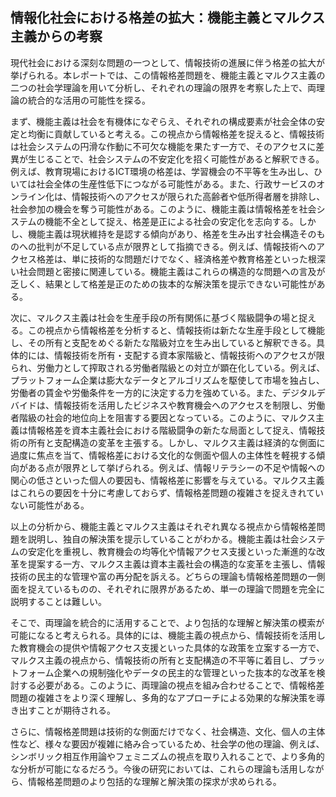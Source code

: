 ## 情報化社会における格差の拡大：機能主義とマルクス主義からの考察

現代社会における深刻な問題の一つとして、情報技術の進展に伴う格差の拡大が挙げられる。本レポートでは、この情報格差問題を、機能主義とマルクス主義の二つの社会学理論を用いて分析し、それぞれの理論の限界を考察した上で、両理論の統合的な活用の可能性を探る。

まず、機能主義は社会を有機体になぞらえ、それぞれの構成要素が社会全体の安定と均衡に貢献していると考える。この視点から情報格差を捉えると、情報技術は社会システムの円滑な作動に不可欠な機能を果たす一方で、そのアクセスに差異が生じることで、社会システムの不安定化を招く可能性があると解釈できる。例えば、教育現場におけるICT環境の格差は、学習機会の不平等を生み出し、ひいては社会全体の生産性低下につながる可能性がある。また、行政サービスのオンライン化は、情報技術へのアクセスが限られた高齢者や低所得者層を排除し、社会参加の機会を奪う可能性がある。このように、機能主義は情報格差を社会システムの機能不全として捉え、格差是正による社会の安定化を志向する。しかし、機能主義は現状維持を是認する傾向があり、格差を生み出す社会構造そのものへの批判が不足している点が限界として指摘できる。例えば、情報技術へのアクセス格差は、単に技術的な問題だけでなく、経済格差や教育格差といった根深い社会問題と密接に関連している。機能主義はこれらの構造的な問題への言及が乏しく、結果として格差是正のための抜本的な解決策を提示できない可能性がある。

次に、マルクス主義は社会を生産手段の所有関係に基づく階級闘争の場と捉える。この視点から情報格差を分析すると、情報技術は新たな生産手段として機能し、その所有と支配をめぐる新たな階級対立を生み出していると解釈できる。具体的には、情報技術を所有・支配する資本家階級と、情報技術へのアクセスが限られ、労働力として搾取される労働者階級との対立が顕在化している。例えば、プラットフォーム企業は膨大なデータとアルゴリズムを駆使して市場を独占し、労働者の賃金や労働条件を一方的に決定する力を強めている。また、デジタルデバイドは、情報技術を活用したビジネスや教育機会へのアクセスを制限し、労働者階級の社会的地位向上を阻害する要因となっている。このように、マルクス主義は情報格差を資本主義社会における階級闘争の新たな局面として捉え、情報技術の所有と支配構造の変革を主張する。しかし、マルクス主義は経済的な側面に過度に焦点を当て、情報格差における文化的な側面や個人の主体性を軽視する傾向がある点が限界として挙げられる。例えば、情報リテラシーの不足や情報への関心の低さといった個人の要因も、情報格差に影響を与えている。マルクス主義はこれらの要因を十分に考慮しておらず、情報格差問題の複雑さを捉えきれていない可能性がある。

以上の分析から、機能主義とマルクス主義はそれぞれ異なる視点から情報格差問題を説明し、独自の解決策を提示していることがわかる。機能主義は社会システムの安定化を重視し、教育機会の均等化や情報アクセス支援といった漸進的な改革を提案する一方、マルクス主義は資本主義社会の構造的な変革を主張し、情報技術の民主的な管理や富の再分配を訴える。どちらの理論も情報格差問題の一側面を捉えているものの、それぞれに限界があるため、単一の理論で問題を完全に説明することは難しい。

そこで、両理論を統合的に活用することで、より包括的な理解と解決策の模索が可能になると考えられる。具体的には、機能主義の視点から、情報技術を活用した教育機会の提供や情報アクセス支援といった具体的な政策を立案する一方で、マルクス主義の視点から、情報技術の所有と支配構造の不平等に着目し、プラットフォーム企業への規制強化やデータの民主的な管理といった抜本的な改革を検討する必要がある。このように、両理論の視点を組み合わせることで、情報格差問題の複雑さをより深く理解し、多角的なアプローチによる効果的な解決策を導き出すことが期待される。

さらに、情報格差問題は技術的な側面だけでなく、社会構造、文化、個人の主体性など、様々な要因が複雑に絡み合っているため、社会学の他の理論、例えば、シンボリック相互作用論やフェミニズムの視点を取り入れることで、より多角的な分析が可能になるだろう。今後の研究においては、これらの理論も活用しながら、情報格差問題のより包括的な理解と解決策の探求が求められる。
